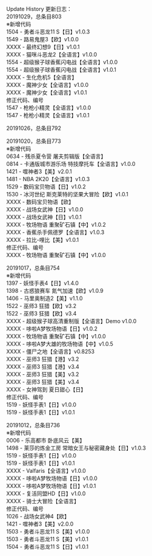Update History 更新日志：  
20191029，总条目803  
※新增代码  
1504 - 勇者斗恶龙11 S【日】v1.0.3  
1549 - 路易鬼屋3【欧】v1.0.0  
XXXX - 最终幻想9【日】v1.0.1  
XXXX - 猫咪斗恶龙2【全语言】v1.0.0  
1554 - 超级猴子球香蕉闪电战【全语言】v1.0.0  
1554 - 超级猴子球香蕉闪电战【全语言】v1.0.1  
XXXX - 生化危机5【全语言】  
XXXX - 魔神少女【全语言】v1.0.0  
XXXX - 魔神少女【全语言】v1.0.1  
修正代码、编号  
1547 - 枪枪小精灵【全语言】v1.0.0  
1547 - 枪枪小精灵【全语言】v1.0.1  
  
20191026，总条目792  

20191020，总条目773  
※新增代码  
0634 - 残杀夏令营 屠夫剪辑版【全语言】  
0814 - 卡通版城市游乐场 特技摩托车【全语言】v1.0.0  
1421 - 噬神者3【美】v2.0.1  
1481 - NBA 2K20【全语言】v1.0.3  
1529 - 数码宝贝物语【日】v1.0.2  
1530 - 冰河世纪 斯克莱特的坚果大冒险【欧】v1.0.1  
XXXX - 数码宝贝物语【欧】  
XXXX - 战场女武神【日】v1.0.0  
XXXX - 战场女武神【日】v1.0.1  
XXXX - 牧场物语 重聚矿石镇【中】v1.0.2  
XXXX - 香蕉杀手佩德罗【全语言】v1.0.3  
XXXX - 拉比-哩比【美】v1.0.1  
修正代码、编号  
XXXX - 牧场物语 重聚矿石镇【中】v1.0.0  
  
20191017，总条目754  
※新增代码  
1397 - 妖怪手表4【日】v1.4.0  
1398 - 古惑狼赛车 氮气加速【欧】v1.0.9  
1406 - 马里奥制造2【美】v1.1.0  
1522 - 巫师3 狂猎【欧】v3.2  
1522 - 巫师3 狂猎【欧】v3.4  
XXXX - 超级猴子球高清重制版【全语言】Demo v1.0.0  
XXXX - 哆啦A梦牧场物语【日】v1.0.2  
XXXX - 牧场物语 重聚矿石镇【中】v1.0.0  
XXXX - 哆啦A梦大雄的牧场物语【中】v1.0.5  
XXXX - 僵尸之地【全语言】v0.8253  
XXXX - 巫师3 狂猎【港】v3.2  
XXXX - 巫师3 狂猎【港】v3.4  
XXXX - 巫师3 狂猎【美】v3.2  
XXXX - 巫师3 狂猎【美】v3.4  
XXXX - 女神驾到 夏日甜心【日】  
修正代码、编号  
1519 - 妖怪手表1【日】v1.0.0  
1519 - 妖怪手表1【日】v1.0.1  
  
20191012，总条目736  
※新增代码  
0006 - 乐高都市 卧底风云【美】  
1498 - 莱莎的炼金工房 常暗女王与秘密藏身处【日】v1.0.3  
1519 - 妖怪手表1【日】v1.0.0  
1519 - 妖怪手表1【日】v1.0.1  
XXXX - Valfaris【全语言】v1.0.0  
XXXX - 哆啦A梦牧场物语【日】v1.0.0  
XXXX - 哆啦A梦牧场物语【日】v1.0.1  
XXXX - 复活同盟HD【日】v1.0.0  
XXXX - 骑士大冒险【全语言】  
修正代码、编号  
1026 - 战场女武神4【欧】  
1421 - 噬神者3【美】v2.0.0  
1503 - 勇者斗恶龙11 S【美】v1.0.0  
1503 - 勇者斗恶龙11 S【美】v1.0.1  
1504 - 勇者斗恶龙11 S【日】v1.0.1  
